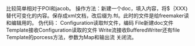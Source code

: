 比较简单相对于POI和jacob。
操作方法：新建一个doc，填入内容，将$｛XXX｝替代可变化的内容。保存成xml文档，改后缀为.ftl。此时的文件是给freemaker读和编辑用的。
伪代码：
Configuration读取ftl文件，编码
File新建doc文件
Template接收Configuration读取的文件
Write流接收BufferedWriter还有file
Template的porcess方法，参数为Map和输出流
关闭流。